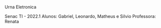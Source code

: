 <p>Urna Eletronica </p>
Senac TI - 2022.1
Alunos: Gabriel, Leonardo, Matheus e Silvio
Professora: Renata

